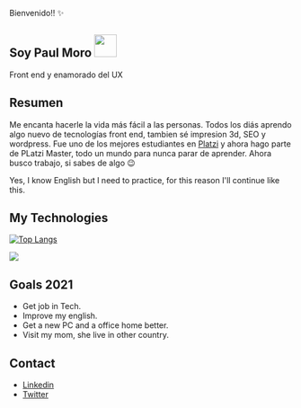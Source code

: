 Bienvenido!! :sparkles:
## Soy Paul Moro <img src="https://raw.githubusercontent.com/MartinHeinz/MartinHeinz/master/wave.gif" width="40px">
Front end y enamorado del UX

## Resumen

Me encanta hacerle la vida más fácil a las personas. Todos los diás aprendo algo nuevo de tecnologías front end, tambien sé impresion 3d, SEO y wordpress. Fue uno de los mejores estudiantes en [Platzi](https://platzi.com/) y ahora hago parte de PLatzi Master, todo un mundo para nunca parar de aprender.
Ahora busco trabajo, si sabes de algo :wink:

Yes, I know English but I need to practice, for this reason I'll continue like this.

## My Technologies

[![Top Langs](https://github-readme-stats.vercel.app/api/top-langs/?username=paulmoro&layout=compact)](https://github.com/paulmoro/github-readme-stats)

![](https://i.imgur.com/tc3MqfK.png)

## Goals 2021

- Get job in Tech.
- Improve my english.
- Get a new PC and a office home better.
- Visit my mom, she live in other country.

## Contact

- [Linkedin](https://www.linkedin.com/in/paulmoro/)
- [Twitter](https://twitter.com/PaulMoro9)

<!--
**PaulMoro/PaulMoro** is a ✨ _special_ ✨ repository because its `README.md` (this file) appears on your GitHub profile.

Here are some ideas to get you started:

- 🔭 I’m currently working on ...
- 🌱 I’m currently learning ...
- 👯 I’m looking to collaborate on ...
- 🤔 I’m looking for help with ...
- 💬 Ask me about ...
- 📫 How to reach me: ...
- 😄 Pronouns: ...
- ⚡ Fun fact: ...
-->
